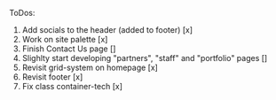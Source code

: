 ToDos:

1. Add socials to the header (added to footer) [x]
2. Work on site palette [x]
3. Finish Contact Us page []
4. Slighlty start developing "partners", "staff" and "portfolio" pages []
5. Revisit grid-system on homepage [x]
6. Revisit footer [x]
7. Fix class container-tech [x]
<!-- RELEASE SECOND HOMEWORK -->